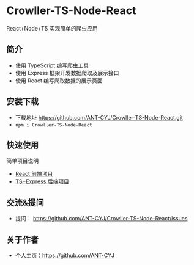 <!--
 * @Author: Neo
 * @Date: 2021-05-29 21:28:46
 * @LastEditors: Neo
 * @LastEditTime: 2021-05-31 17:52:30
 * @Description: file content
-->

# Crowller-TS-Node-React

React+Node+TS 实现简单的爬虫应用

## 简介

- 使用 TypeScript 编写爬虫工具
- 使用 Express 框架开发数据爬取及展示接口
- 使用 React 编写爬取数据的展示页面

## 安装下载

- 下载地址 https://github.com/ANT-CYJ/Crowller-TS-Node-React.git
- `npm i Crowller-TS-Node-React`

## 快速使用

简单项目说明

- [React 前端项目](./src/frontend-project)
- [TS+Express 后端项目](./src/backend-project)

## 交流&提问

- 提问： https://github.com/ANT-CYJ/Crowller-TS-Node-React/issues

## 关于作者

- 个人主页：https://github.com/ANT-CYJ
